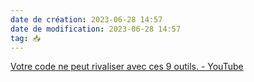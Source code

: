 ```yaml
---
date de création: 2023-06-28 14:57
date de modification: 2023-06-28 14:57
tag: 📥
---
```

[Votre code ne peut rivaliser avec ces 9 outils. - YouTube](https://youtu.be/LWKPnZc60BI)